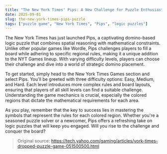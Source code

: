 ```yaml
---
title: "The New York Times' Pips: A New Challenge for Puzzle Enthusiasts"
date: 2025-09-01
slug: the-new-york-times-pips-puzzle
tags: ["puzzle game", "New York Times", "Pips", "logic puzzles"]
---
```


The New York Times has just launched Pips, a captivating domino-based logic puzzle that combines spatial reasoning with mathematical constraints. Unlike other popular games like Wordle, Pips challenges players to fill a board while adhering to specific regional rules, making it a unique addition to the NYT Games lineup. With varying difficulty levels, players can choose their challenge and dive into a world of strategic domino placement.

To get started, simply head to the New York Times Games section and select Pips. You'll be greeted with three difficulty options: Easy, Medium, and Hard. Each level introduces more complex rules and board layouts, ensuring that players of all skill levels can find a suitable challenge. Understanding the game mechanics is crucial, especially the colored regions that dictate the mathematical requirements for each area. 

As you play, remember that the key to success lies in mastering the symbols that represent the rules for each colored region. Whether you're a seasoned puzzle solver or a newcomer, Pips offers a refreshing take on logic puzzles that will keep you engaged. Will you rise to the challenge and conquer the board?
> Original source: https://tech.yahoo.com/gaming/articles/york-times-dropped-puzzle-game-051500500.html
